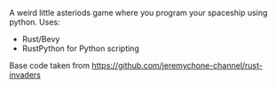 A weird little asteriods game where you program your spaceship using python.
Uses:
- Rust/Bevy
- RustPython for Python scripting

Base code taken from https://github.com/jeremychone-channel/rust-invaders
